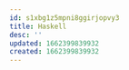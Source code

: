```yaml
---
id: s1xbg1z5mpni8ggirjopvy3
title: Haskell
desc: ''
updated: 1662399839932
created: 1662399839932
---
```

